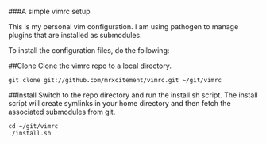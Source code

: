 ###A simple vimrc setup

This is my personal vim configuration. I am using pathogen to manage plugins that are installed as submodules.

To install the configuration files, do the following:

##Clone
Clone the vimrc repo to a local directory.

    git clone git://github.com/mrxcitement/vimrc.git ~/git/vimrc

##Install 
Switch to the repo directory and run the install.sh script. 
The install script will create symlinks in your home directory and then fetch the associated submodules from git.

	cd ~/git/vimrc
	./install.sh


